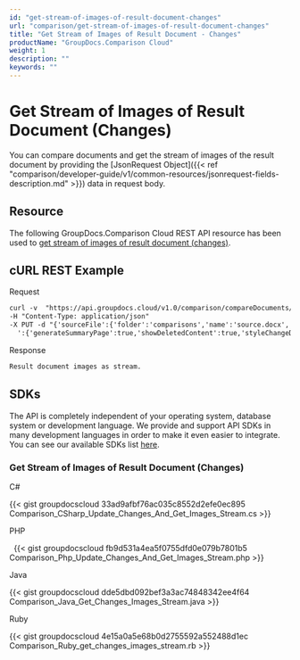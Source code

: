```yaml
---
id: "get-stream-of-images-of-result-document-changes"
url: "comparison/get-stream-of-images-of-result-document-changes"
title: "Get Stream of Images of Result Document - Changes"
productName: "GroupDocs.Comparison Cloud"
weight: 1
description: ""
keywords: ""
---
```







# Get Stream of Images of Result Document (Changes) #

You can compare documents and get the stream of images of the result document by providing the [JsonRequest Object]({{< ref "comparison/developer-guide/v1/common-resources/jsonrequest-fields-description.md" >}}) data in request body.

## Resource ##

The following GroupDocs.Comparison Cloud REST API resource has been used to [get stream of images of result document (changes)](https://apireference.groupdocs.cloud/comparison/#!/Changes/PutChangesImagesStream).

## cURL REST Example ##





 Request

```html 
curl -v  "https://api.groupdocs.cloud/v1.0/comparison/compareDocuments/changes/stream/images?appsid#XXXX&#x26;signature#XXX-XX"  
-H "Content-Type: application/json" 
-X PUT -d "{'sourceFile':{'folder':'comparisons','name':'source.docx','password':''},'targetFiles':[{'folder':'comparisons','name':'target.docx','password':''}],'settings
  ':{'generateSummaryPage':true,'showDeletedContent':true,'styleChangeDetection':true,'insertedItemsStyle':{'color':'Blue','beginSeparatorString':'','endSeparatorString':'','bold':false,'italic':false,'strikeThrough':false},'deletedItemsStyle':{'color':'Red','beginSeparatorString':'','endSeparatorString':'','bold':false,'italic':false,'strikeThrough':false},'styleChangedItemsStyle':{'color':'Green','beginSeparatorString':'','endSeparatorString':'','bold':false,'italic':false,'strikeThrough':false},'wordsSeparatorChars':[],'detailLevel':'Low','useFramesForDelInsElements':false,'calculateComponentCoordinates':false,'markDeletedInsertedContentDeep':false},'changes':[{'id':0,'action':'Reject'},{'id':1,'action':'Reject'}]}"
 ```




 Response

```html 
Result document images as stream.
 ```






## SDKs ##

The API is completely independent of your operating system, database system or development language. We provide and support API SDKs in many development languages in order to make it even easier to integrate. You can see our available SDKs list [here](https://github.com/groupdocs-comparison-cloud).

### Get Stream of Images of Result Document (Changes) ###





 C#




{{< gist groupdocscloud 33ad9afbf76ac035c8552d2efe0ec895 Comparison_CSharp_Update_Changes_And_Get_Images_Stream.cs >}}







 PHP



  
{{< gist groupdocscloud fb9d531a4ea5f0755dfd0e079b7801b5 Comparison_Php_Update_Changes_And_Get_Images_Stream.php >}}







 Java




{{< gist groupdocscloud dde5dbd092bef3a3ac74848342ee4f64 Comparison_Java_Get_Changes_Images_Stream.java >}}







 Ruby




{{< gist groupdocscloud 4e15a0a5e68b0d2755592a552488d1ec Comparison_Ruby_get_changes_images_stream.rb >}}






